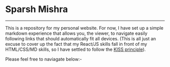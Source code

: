 # Sparsh Mishra
---
This is a repository for my personal website. For now, I have set up a simple markdown experience that allows you, the viewer, to navigate easily following links that should automatically fit all devices. (This is all just an excuse to cover up the fact that my React/JS skills fall in front of my HTML/CSS/MD skills, so I have settled to follow the [KISS principle](https://en.wikipedia.org/wiki/KISS_principle)).

Please feel free to naviagate below:-
